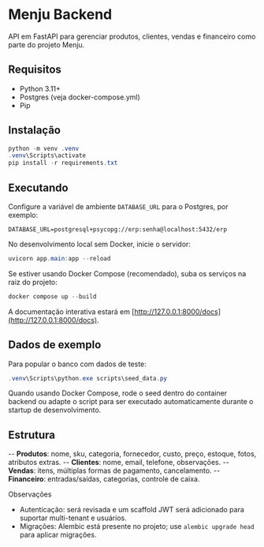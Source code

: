 # Menju Backend

API em FastAPI para gerenciar produtos, clientes, vendas e financeiro como parte do projeto Menju.

## Requisitos

- Python 3.11+
- Postgres (veja docker-compose.yml)
- Pip

## Instalação

```powershell
python -m venv .venv
.venv\Scripts\activate
pip install -r requirements.txt
```

## Executando

Configure a variável de ambiente `DATABASE_URL` para o Postgres, por exemplo:
```
DATABASE_URL=postgresql+psycopg://erp:senha@localhost:5432/erp
```

No desenvolvimento local sem Docker, inicie o servidor:
```powershell
uvicorn app.main:app --reload
```

Se estiver usando Docker Compose (recomendado), suba os serviços na raiz do projeto:
```powershell
docker compose up --build
```

A documentação interativa estará em [http://127.0.0.1:8000/docs](http://127.0.0.1:8000/docs).

## Dados de exemplo

Para popular o banco com dados de teste:
```powershell
.venv\Scripts\python.exe scripts\seed_data.py
```

Quando usando Docker Compose, rode o seed dentro do container backend ou adapte o script para ser executado automaticamente durante o startup de desenvolvimento.

## Estrutura

-- **Produtos**: nome, sku, categoria, fornecedor, custo, preço, estoque, fotos, atributos extras.
-- **Clientes**: nome, email, telefone, observações.
-- **Vendas**: itens, múltiplas formas de pagamento, cancelamento.
-- **Financeiro**: entradas/saídas, categorias, controle de caixa.

Observações
- Autenticação: será revisada e um scaffold JWT será adicionado para suportar multi-tenant e usuários.
- Migrações: Alembic está presente no projeto; use `alembic upgrade head` para aplicar migrações.
